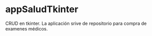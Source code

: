 # appSaludTkinter
CRUD en tkinter. La aplicación srive de repositorio para compra de examenes médicos.
